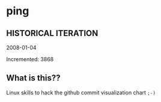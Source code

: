 # ping

## HISTORICAL ITERATION
2008-01-04

Incremented: 3868

## What is this?? 
Linux skills to hack the github commit visualization chart `;-)`
